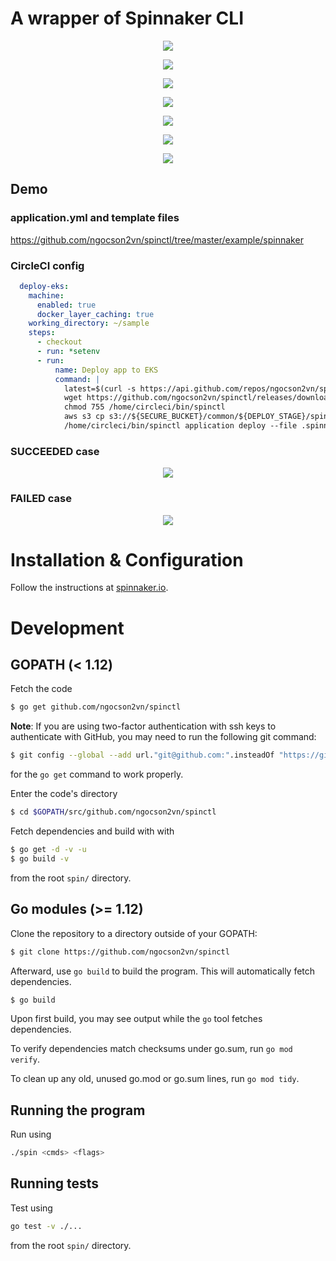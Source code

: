 # A wrapper of Spinnaker CLI

<p align="center">
  <img src="images/spinctl1.png">
</p>
<p align="center">
  <img src="images/spinctl2.png">
</p>
<p align="center">
  <img src="images/spinctl3.png">
</p>
<p align="center">
  <img src="images/spinctl4.png">
</p>
<p align="center">
  <img src="images/spinctl5.png">
</p>
<p align="center">
  <img src="images/spinctl6.png">
</p>
<p align="center">
  <img src="images/spinctl7.png">
</p>

## Demo
### application.yml and template files
https://github.com/ngocson2vn/spinctl/tree/master/example/spinnaker

### CircleCI config
```yaml
  deploy-eks:
    machine:
      enabled: true
      docker_layer_caching: true
    working_directory: ~/sample
    steps:
      - checkout
      - run: *setenv
      - run:
          name: Deploy app to EKS
          command: |
            latest=$(curl -s https://api.github.com/repos/ngocson2vn/spinctl/releases/latest | jq -r .tag_name)
            wget https://github.com/ngocson2vn/spinctl/releases/download/$latest/spinctl -O /home/circleci/bin/spinctl
            chmod 755 /home/circleci/bin/spinctl
            aws s3 cp s3://${SECURE_BUCKET}/common/${DEPLOY_STAGE}/spin/config ~/.spin/config
            /home/circleci/bin/spinctl application deploy --file .spinnaker/application.yml --image $NGINX_IMAGE_NAME --image $IMAGE_NAME
```
### SUCCEEDED case
<p align="center">
  <img src="images/spinctl8.png">
</p>

### FAILED case
<p align="center">
  <img src="images/spinctl9.png">
</p>


# Installation & Configuration

Follow the instructions at [spinnaker.io](https://www.spinnaker.io/guides/spin/cli/#install-and-configure-spin-cli).


# Development

## GOPATH (< 1.12)

Fetch the code

```bash
$ go get github.com/ngocson2vn/spinctl
```

**Note**: If you are using two-factor authentication with ssh keys to authenticate with GitHub,
you may need to run the following git command:

```bash
$ git config --global --add url."git@github.com:".insteadOf "https://github.com/"
```

for the `go get` command to work properly.

Enter the code's directory

```bash
$ cd $GOPATH/src/github.com/ngocson2vn/spinctl
```

Fetch dependencies and build with with

```bash
$ go get -d -v -u
$ go build -v
```

from the root `spin/` directory.


## Go modules (>= 1.12)

Clone the repository to a directory outside of your GOPATH:

```bash
$ git clone https://github.com/ngocson2vn/spinctl
```

Afterward, use `go build` to build the program. This will automatically fetch dependencies.

```bash
$ go build
```

Upon first build, you may see output while the `go` tool fetches dependencies.

To verify dependencies match checksums under go.sum, run `go mod verify`.

To clean up any old, unused go.mod or go.sum lines, run `go mod tidy`.


## Running the program

Run using

```bash
./spin <cmds> <flags>
```


## Running tests

Test using

```bash
go test -v ./...
```

from the root `spin/` directory.
